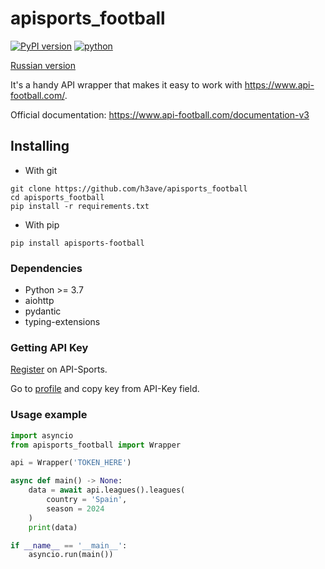 # apisports_football

[![PyPI version](https://img.shields.io/pypi/v/apisports-football)](https://pypi.org/project/apisports-football)
[![python](https://img.shields.io/pypi/pyversions/apisports-football)](https://pypi.org/project/apisports-football)

[Russian version](https://github.com/h3ave/apisports_football/blob/main/README.ru.md)

It's a handy API wrapper that makes it easy to work with <https://www.api-football.com/>.

Official documentation: <https://www.api-football.com/documentation-v3>

## Installing

* With git

```console
git clone https://github.com/h3ave/apisports_football
cd apisports_football
pip install -r requirements.txt
```

* With pip

```console
pip install apisports-football
```

### Dependencies

* Python >= 3.7
* aiohttp
* pydantic
* typing-extensions

### Getting API Key

[Register](https://dashboard.api-football.com/register) on API-Sports.

Go to [profile](https://dashboard.api-football.com/profile?access) and copy key from API-Key field.

### Usage example

```python
import asyncio
from apisports_football import Wrapper

api = Wrapper('TOKEN_HERE')

async def main() -> None:
    data = await api.leagues().leagues(
        country = 'Spain',
        season = 2024
    )
    print(data)

if __name__ == '__main__':
    asyncio.run(main())
```
